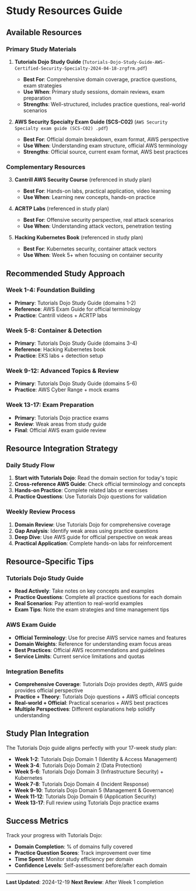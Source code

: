 # Study Resources Guide

## Available Resources

### Primary Study Materials
1. **Tutorials Dojo Study Guide** (`Tutorials-Dojo-Study-Guide-AWS-Certified-Security-Specialty-2024-04-18-zrgfrm.pdf`)
   - **Best For**: Comprehensive domain coverage, practice questions, exam strategies
   - **Use When**: Primary study sessions, domain reviews, exam preparation
   - **Strengths**: Well-structured, includes practice questions, real-world scenarios

2. **AWS Security Specialty Exam Guide (SCS-C02)** (`AWS Security Specialty exam guide (SCS-C02) .pdf`)
   - **Best For**: Official domain breakdown, exam format, AWS perspective
   - **Use When**: Understanding exam structure, official AWS terminology
   - **Strengths**: Official source, current exam format, AWS best practices

### Complementary Resources
3. **Cantrill AWS Security Course** (referenced in study plan)
   - **Best For**: Hands-on labs, practical application, video learning
   - **Use When**: Learning new concepts, hands-on practice

4. **ACRTP Labs** (referenced in study plan)
   - **Best For**: Offensive security perspective, real attack scenarios
   - **Use When**: Understanding attack vectors, penetration testing

5. **Hacking Kubernetes Book** (referenced in study plan)
   - **Best For**: Kubernetes security, container attack vectors
   - **Use When**: Week 5+ when focusing on container security

## Recommended Study Approach

### Week 1-4: Foundation Building
- **Primary**: Tutorials Dojo Study Guide (domains 1-2)
- **Reference**: AWS Exam Guide for official terminology
- **Practice**: Cantrill videos + ACRTP labs

### Week 5-8: Container & Detection
- **Primary**: Tutorials Dojo Study Guide (domains 3-4)
- **Reference**: Hacking Kubernetes book
- **Practice**: EKS labs + detection setup

### Week 9-12: Advanced Topics & Review
- **Primary**: Tutorials Dojo Study Guide (domains 5-6)
- **Practice**: AWS Cyber Range + mock exams

### Week 13-17: Exam Preparation
- **Primary**: Tutorials Dojo practice exams
- **Review**: Weak areas from study guide
- **Final**: Official AWS exam guide review

## Resource Integration Strategy

### Daily Study Flow
1. **Start with Tutorials Dojo**: Read the domain section for today's topic
2. **Cross-reference AWS Guide**: Check official terminology and concepts
3. **Hands-on Practice**: Complete related labs or exercises
4. **Practice Questions**: Use Tutorials Dojo questions for validation

### Weekly Review Process
1. **Domain Review**: Use Tutorials Dojo for comprehensive coverage
2. **Gap Analysis**: Identify weak areas using practice questions
3. **Deep Dive**: Use AWS guide for official perspective on weak areas
4. **Practical Application**: Complete hands-on labs for reinforcement

## Resource-Specific Tips

### Tutorials Dojo Study Guide
- **Read Actively**: Take notes on key concepts and examples
- **Practice Questions**: Complete all practice questions for each domain
- **Real Scenarios**: Pay attention to real-world examples
- **Exam Tips**: Note the exam strategies and time management tips

### AWS Exam Guide
- **Official Terminology**: Use for precise AWS service names and features
- **Domain Weights**: Reference for understanding exam focus areas
- **Best Practices**: Official AWS recommendations and guidelines
- **Service Limits**: Current service limitations and quotas

### Integration Benefits
- **Comprehensive Coverage**: Tutorials Dojo provides depth, AWS guide provides official perspective
- **Practice + Theory**: Tutorials Dojo questions + AWS official concepts
- **Real-world + Official**: Practical scenarios + AWS best practices
- **Multiple Perspectives**: Different explanations help solidify understanding

## Study Plan Integration

The Tutorials Dojo guide aligns perfectly with your 17-week study plan:

- **Week 1-2**: Tutorials Dojo Domain 1 (Identity & Access Management)
- **Week 3-4**: Tutorials Dojo Domain 2 (Data Protection)
- **Week 5-6**: Tutorials Dojo Domain 3 (Infrastructure Security) + Kubernetes
- **Week 7-8**: Tutorials Dojo Domain 4 (Incident Response)
- **Week 9-10**: Tutorials Dojo Domain 5 (Management & Governance)
- **Week 11-12**: Tutorials Dojo Domain 6 (Application Security)
- **Week 13-17**: Full review using Tutorials Dojo practice exams

## Success Metrics

Track your progress with Tutorials Dojo:
- **Domain Completion**: % of domains fully covered
- **Practice Question Scores**: Track improvement over time
- **Time Spent**: Monitor study efficiency per domain
- **Confidence Levels**: Self-assessment before/after each domain

---
**Last Updated**: 2024-12-19
**Next Review**: After Week 1 completion 
